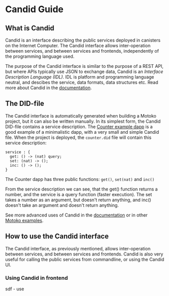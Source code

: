 # Candid Guide

## What is Candid
Candid is an interface describing the public services deployed in canisters on the Internet Computer. The Candid interface allows inter-operation between services, and between services and frontends, independently of the programming language used. 

The purpose of the Candid interface is similar to the purpose of a REST API, but where APIs typically use JSON to exchange data, Candid is an *Interface Description Language (IDL)*. IDL is platform and programming language neutral, and descibes the service, data formats, data structures etc. Read more about Candid in the [documentation](https://internetcomputer.org/docs/current/developer-docs/build/candid/candid-intro).

## The DID-file
The Candid interface is automatically generated when building a Motoko project, but it can also be written manually. In its simplest form, the Candid DID-file contains a service description. The [Counter example dapp](https://github.com/dfinity/examples/tree/master/motoko/counter) is a good example of a minimalistic dapp, with a very small and simple Candid file. When the project is deployed, the `counter.did` file will contain this service description:

```
service : {
  get: () -> (nat) query;
  set: (nat) -> ();
  inc: () -> ();
}
```

The Counter dapp has three public functions: `get()`, `set(nat)` and `inc()`

From the service description we can see, that the get() function returns a number, and the service is a query function (faster execution). The set takes a number as an argument, but doesn't return anything, and inc() doesn't take an argument and doesn't return anything. 

See more advanced uses of Candid in the [documentation](https://internetcomputer.org/docs/current/developer-docs/build/candid/candid-concepts) or in other [Motoko examples](https://github.com/dfinity/examples/tree/master/motoko).

## How to use the Candid interface
The Candid interface, as previously mentioned, allows inter-operation between services, and between services and frontends. Candid is also very useful for calling the public services from commandline, or using the Candid UI.

### Using Candid in frontend
sdf - use 

